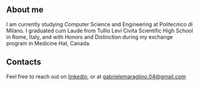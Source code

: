 ## About me
I am currently studying Computer Science and Engineering at Politecnico di Milano. 
I graduated cum Laude from Tullio Levi Civita Scientific High School in Rome, Italy, and with Honors and Distinction during my exchange program in Medicine Hat, Canada.

## Contacts
Feel free to reach out on [linkedin]([https://pages.github.com/](https://www.linkedin.com/in/gabriele-maraglino-492819214/)), or at [gabrielemaraglino.04@gmail.com](mailto:gabrielemaraglino.04@gmail.com)
